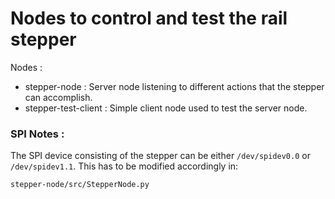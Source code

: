 # Nodes to control and test the rail stepper 

Nodes :
  * stepper-node : Server node listening to different actions that the stepper can accomplish.
  * stepper-test-client : Simple client node used to test the server node.

### SPI Notes : 
The SPI device consisting of the stepper can be either `/dev/spidev0.0` or `/dev/spidev1.1`. This has to be modified accordingly in:

```
stepper-node/src/StepperNode.py
```
